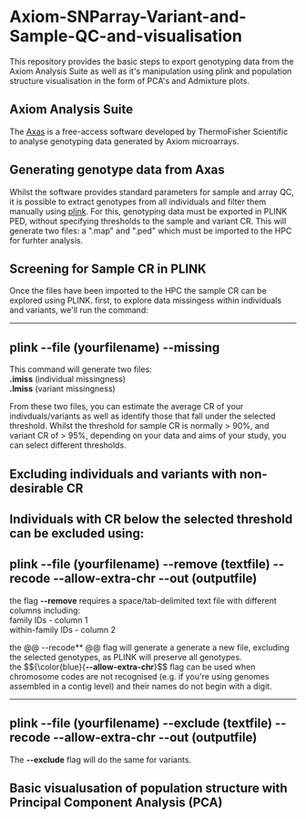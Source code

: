# Axiom-SNParray-Variant-and-Sample-QC-and-visualisation #
This repository provides the basic steps to export genotyping data from the Axiom Analysis Suite as well as it's manipulation using plink and population structure visualisation in the form of PCA's and Admixture plots.

## Axiom Analysis Suite ##

The [Axas](https://www.thermofisher.com/uk/en/home/life-science/microarray-analysis/microarray-analysis-instruments-software-services/microarray-analysis-software/axiom-analysis-suite.html) is a free-access software developed by ThermoFisher Scientific to analyse genotyping data generated by Axiom microarrays. 

## Generating genotype data from Axas ##

Whilst the software provides standard parameters for sample and array QC, it is possible to extract genotypes from all individuals and filter them manually using [plink](https://www.ncbi.nlm.nih.gov/pmc/articles/PMC1950838/). For this, genotyping data must be exported in PLINK PED, without specifying thresholds to the sample and variant CR. This will generate two files: a ".map" and ".ped" which must be imported to the HPC for furhter analysis.

## Screening for Sample CR in PLINK ##

Once the files have been imported to the HPC the sample CR can be explored using PLINK.
first, to explore data missingess within individuals and variants, we'll run the command:

--- 
plink --file (yourfilename) --missing 
---
This command will generate two files: <br />
**.imiss** (individual missingness) <br />
**.lmiss** (variant missingness) <br />

From these two files, you can estimate the average CR of your indivduals/variants as well as identify those that fall under the selected threshold. Whilst the threshold for sample CR is normally > 90%, and variant CR of > 95%, depending on your data and aims of your study, you can select different thresholds.

## Excluding individuals and variants with non-desirable CR ##

Individuals with CR below the selected threshold can be excluded using:
---
plink --file (yourfilename) --remove (textfile) --recode --allow-extra-chr --out (outputfile)
---

the flag **--remove** requires a space/tab-delimited text file with different columns including:  <br />
family IDs - column 1 <br />
within-family IDs - column 2 <br />

the @@ --recode** @@ flag will generate a generate a new file, excluding the selected genotypes, as PLINK will preserve all genotypes. <br />
the $${\color{blue}{**--allow-extra-chr**}$$ flag can be used when chromosome codes are not recognised (e.g. if you're using genomes assembled in a contig level) and their names do not begin with a digit.

---
plink --file (yourfilename) --exclude (textfile) --recode --allow-extra-chr --out (outputfile)
---
The **--exclude** flag will do the same for variants.

## Basic visualusation of population structure with Principal Component Analysis (PCA) ##
